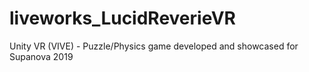 # liveworks_LucidReverieVR
 Unity VR (VIVE) - Puzzle/Physics game developed and showcased for Supanova 2019
